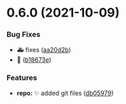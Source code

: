 # 0.6.0 (2021-10-09)


### Bug Fixes

* :ambulance: fixes ([aa20d2b](https://github.com/dukesx/Practice-commits/commits/aa20d2b2b6417d3d165275b4a9ffc0270236ebce))
* :bug: ([b18673e](https://github.com/dukesx/Practice-commits/commits/b18673e8397d96ed56d3ba573149b739959eb3f6))


### Features

* **repo:** :sparkles: added git files ([db05979](https://github.com/dukesx/Practice-commits/commits/db05979a8a82c023848932c7e3e30d75e62c1cd3))



